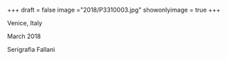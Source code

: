 +++
draft = false
image ="2018/P3310003.jpg"
showonlyimage = true
+++

Venice, Italy

March 2018
<!--more-->

Serigrafia Fallani
